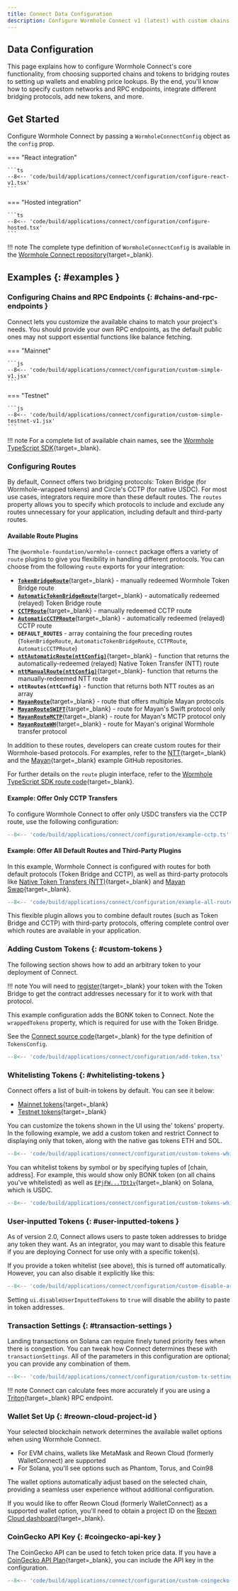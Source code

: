 ```yaml
---
title: Connect Data Configuration
description: Configure Wormhole Connect v1 (latest) with custom chains, tokens, routes, and more for enhanced blockchain interoperability.
---
```


## Data Configuration

This page explains how to configure Wormhole Connect's core functionality, from choosing supported chains and tokens to bridging routes to setting up wallets and enabling price lookups. By the end, you'll know how to specify custom networks and RPC endpoints, integrate different bridging protocols, add new tokens, and more.

## Get Started

Configure Wormhole Connect by passing a `WormholeConnectConfig` object as the `config` prop.

=== "React integration"

    ```ts
    --8<-- 'code/build/applications/connect/configuration/configure-react-v1.tsx'
    ```

=== "Hosted integration"

    ```ts
    --8<-- 'code/build/applications/connect/configuration/configure-hosted.tsx'
    ```

!!! note
    The complete type definition of `WormholeConnectConfig` is available in the [Wormhole Connect repository](https://github.com/wormhole-foundation/wormhole-connect/blob/development/wormhole-connect/src/config/types.ts){target=\_blank}.

## Examples {: #examples }

### Configuring Chains and RPC Endpoints {: #chains-and-rpc-endpoints }

Connect lets you customize the available chains to match your project's needs. You should provide your own RPC endpoints, as the default public ones may not support essential functions like balance fetching.

=== "Mainnet"

    ```js
    --8<-- 'code/build/applications/connect/configuration/custom-simple-v1.jsx'
    ```

=== "Testnet"

    ```js
    --8<-- 'code/build/applications/connect/configuration/custom-simple-testnet-v1.jsx'
    ```

!!! note
    For a complete list of available chain names, see the [Wormhole TypeScript SDK](https://github.com/wormhole-foundation/wormhole-sdk-ts/blob/main/core/base/src/constants/chains.ts){target=\_blank}.

### Configuring Routes

By default, Connect offers two bridging protocols: Token Bridge (for Wormhole-wrapped tokens) and Circle's CCTP (for native USDC). For most use cases, integrators require more than these default routes. The `routes` property allows you to specify which protocols to include and exclude any routes unnecessary for your application, including default and third-party routes.

#### Available Route Plugins

The `@wormhole-foundation/wormhole-connect` package offers a variety of `route` plugins to give you flexibility in handling different protocols. You can choose from the following `route` exports for your integration:

- [**`TokenBridgeRoute`**](https://github.com/wormhole-foundation/wormhole-sdk-ts/blob/main/connect/src/routes/tokenBridge/manual.ts){target=\_blank} - manually redeemed Wormhole Token Bridge route
- [**`AutomaticTokenBridgeRoute`**](https://github.com/wormhole-foundation/wormhole-sdk-ts/blob/main/connect/src/routes/tokenBridge/automatic.ts){target=\_blank} - automatically redeemed (relayed) Token Bridge route
- [**`CCTPRoute`**](https://github.com/wormhole-foundation/wormhole-sdk-ts/blob/main/connect/src/routes/cctp/manual.ts){target=\_blank} - manually redeemed CCTP route
- [**`AutomaticCCTPRoute`**](https://github.com/wormhole-foundation/wormhole-sdk-ts/blob/main/connect/src/routes/cctp/automatic.ts){target=\_blank} - automatically redeemed (relayed) CCTP route
- **`DEFAULT_ROUTES`** - array containing the four preceding routes (`TokenBridgeRoute`, `AutomaticTokenBridgeRoute`, `CCTPRoute`, `AutomaticCCTPRoute`)
- [**`nttAutomaticRoute(nttConfig)`**](https://github.com/wormhole-foundation/native-token-transfers/blob/main/sdk/route/src/automatic.ts){target=\_blank} - function that returns the automatically-redeemed (relayed) Native Token Transfer (NTT) route
- [**`nttManualRoute(nttConfig)`**](https://github.com/wormhole-foundation/native-token-transfers/blob/main/sdk/route/src/manual.ts){target=\_blank}- function that returns the manually-redeemed NTT route
- **`nttRoutes(nttConfig)`** - function that returns both NTT routes as an array
- [**`MayanRoute`**](https://github.com/mayan-finance/wormhole-sdk-route/blob/main/src/index.ts#L57){target=\_blank} - route that offers multiple Mayan protocols
- [**`MayanRouteSWIFT`**](https://github.com/mayan-finance/wormhole-sdk-route/blob/main/src/index.ts#L528){target=\_blank} - route for Mayan's Swift protocol only
- [**`MayanRouteMCTP`**](https://github.com/mayan-finance/wormhole-sdk-route/blob/main/src/index.ts#L539){target=\_blank} - route for Mayan's MCTP protocol only
- [**`MayanRouteWH`**](https://github.com/mayan-finance/wormhole-sdk-route/blob/main/src/index.ts#L550){target=\_blank} - route for Mayan's original Wormhole transfer protocol

In addition to these routes, developers can create custom routes for their Wormhole-based protocols. For examples, refer to the [NTT](https://github.com/wormhole-foundation/native-token-transfers/tree/main/sdk/route){target=\_blank} and the [Mayan](https://github.com/mayan-finance/wormhole-sdk-route){target=\_blank} example GitHub repositories.

For further details on the `route` plugin interface, refer to the [Wormhole TypeScript SDK route code](https://github.com/wormhole-foundation/wormhole-sdk-ts/blob/main/connect/src/routes/route.ts){target=\_blank}.

#### Example: Offer Only CCTP Transfers

To configure Wormhole Connect to offer only USDC transfers via the CCTP route, use the following configuration:

```typescript
--8<-- 'code/build/applications/connect/configuration/example-cctp.ts'
```

#### Example: Offer All Default Routes and Third-Party Plugins

In this example, Wormhole Connect is configured with routes for both default protocols (Token Bridge and CCTP), as well as third-party protocols like [Native Token Transfers (NTT)](/docs/build/contract-integrations/native-token-transfers/){target=\_blank} and [Mayan Swap](https://swap.mayan.finance/){target=\_blank}.

```typescript
--8<-- 'code/build/applications/connect/configuration/example-all-routes.ts'
```

This flexible plugin allows you to combine default routes (such as Token Bridge and CCTP) with third-party protocols, offering complete control over which routes are available in your application.

### Adding Custom Tokens {: #custom-tokens }

The following section shows how to add an arbitrary token to your deployment of Connect.

!!! note
    You will need to [register](https://portalbridge.com/advanced-tools/#/register){target=\_blank} your token with the Token Bridge to get the contract addresses necessary for it to work with that protocol.

This example configuration adds the BONK token to Connect. Note the `wrappedTokens` property, which is required for use with the Token Bridge.

See the [Connect source code](https://github.com/wormhole-foundation/wormhole-connect/blob/development/wormhole-connect/src/config/types.ts){target=\_blank} for the type definition of `TokensConfig`.

```typescript
--8<-- 'code/build/applications/connect/configuration/add-token.tsx'
```

### Whitelisting Tokens {: #whitelisting-tokens }

Connect offers a list of built-in tokens by default. You can see it below:

- [Mainnet tokens](https://github.com/wormhole-foundation/wormhole-connect/blob/development/wormhole-connect/src/config/mainnet/tokens.ts){target=\_blank}
- [Testnet tokens](https://github.com/wormhole-foundation/wormhole-connect/blob/development/wormhole-connect/src/config/testnet/tokens.ts){target=\_blank}

You can customize the tokens shown in the UI using the' tokens' property. In the following example, we add a custom token and restrict Connect to displaying only that token, along with the native gas tokens ETH and SOL.

```jsx
--8<-- 'code/build/applications/connect/configuration/custom-tokens-whitelist.jsx'
```

You can whitelist tokens by symbol or by specifying tuples of [chain, address]. For example, this would show only BONK token (on all chains you've whitelisted) as well as [`EPjFW...TDt1v`](https://solscan.io/token/EPjFWdd5AufqSSqeM2qN1xzybapC8G4wEGGkZwyTDt1v){target=\_blank} on Solana, which is USDC.

```jsx
--8<-- 'code/build/applications/connect/configuration/custom-tokens-whitelist-advanced.jsx'
```

### User-inputted Tokens {: #user-inputted-tokens }

As of version 2.0, Connect allows users to paste token addresses to bridge any token they want. As an integrator, you may want to disable this feature if you are deploying Connect for use only with a specific token(s).

If you provide a token whitelist (see above), this is turned off automatically. However, you can also disable it explicitly like this:

```jsx
--8<-- 'code/build/applications/connect/configuration/custom-disable-arbitrary-tokens.jsx'
```

Setting `ui.disableUserInputtedTokens` to `true` will disable the ability to paste in token addresses.

### Transaction Settings {: #transaction-settings }

Landing transactions on Solana can require finely tuned priority fees when there is congestion. You can tweak how Connect determines these with `transactionSettings`. All of the parameters in this configuration are optional; you can provide any combination of them.

```jsx
--8<-- 'code/build/applications/connect/configuration/custom-tx-settings-solana.jsx'
```

!!! note
    Connect can calculate fees more accurately if you are using a [Triton](https://triton.one){target=\_blank} RPC endpoint.

### Wallet Set Up  {: #reown-cloud-project-id }

Your selected blockchain network determines the available wallet options when using Wormhole Connect.

 - For EVM chains, wallets like MetaMask and Reown Cloud (formerly WalletConnect) are supported
 - For Solana, you'll see options such as Phantom, Torus, and Coin98

The wallet options automatically adjust based on the selected chain, providing a seamless user experience without additional configuration.

If you would like to offer Reown Cloud (formerly WalletConnect) as a supported wallet option, you'll need to obtain a project ID on the [Reown Cloud dashboard](https://cloud.reown.com/){target=\_blank}.

### CoinGecko API Key {: #coingecko-api-key }

The CoinGecko API can be used to fetch token price data. If you have a [CoinGecko API Plan](https://apiguide.coingecko.com/getting-started/getting-started){target=\_blank}, you can include the API key in the configuration.

```jsx
--8<-- 'code/build/applications/connect/configuration/custom-coingecko-key.jsx'
```
